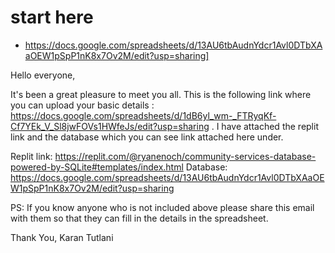 # start here
- https://docs.google.com/spreadsheets/d/13AU6tbAudnYdcr1Avl0DTbXAaOEW1pSpP1nK8x7Ov2M/edit?usp=sharing]

Hello everyone,

It's been a great pleasure to meet you all. This is the following link where you can upload your basic details : https://docs.google.com/spreadsheets/d/1dB6yl_wm-_FTRyqKf-Cf7YEk_V_Sl8jwFOVs1HWfeJs/edit?usp=sharing . I have attached the replit link and the database which you can see link attached here under.

Replit link: https://replit.com/@ryanenoch/community-services-database-powered-by-SQLite#templates/index.html
Database: https://docs.google.com/spreadsheets/d/13AU6tbAudnYdcr1Avl0DTbXAaOEW1pSpP1nK8x7Ov2M/edit?usp=sharing

PS: If you know anyone who is not included above please share this email with them so that they can fill in the details in the spreadsheet.

Thank You,
Karan Tutlani